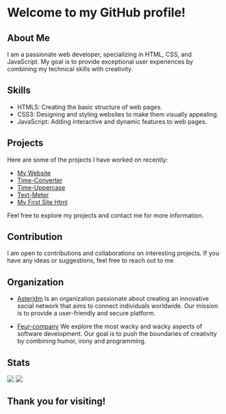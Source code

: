 # Welcome to my GitHub profile!

## About Me

I am a passionate web developer, specializing in HTML, CSS, and JavaScript. My goal is to provide exceptional user experiences by combining my technical skills with creativity.

## Skills

- HTML5: Creating the basic structure of web pages.
- CSS3: Designing and styling websites to make them visually appealing.
- JavaScript: Adding interactive and dynamic features to web pages.

## Projects

Here are some of the projects I have worked on recently:

- [My Website](https://rmbi.ch/vital/)
- [Time-Converter](https://rmbi.ch/vital/time-converter/)
- [Time-Uppercase](https://rmbi.ch/vital/uppercase-converter/)
- [Text-Meter](https://rmbi.ch/vital/text-meter/)
- [My First Site Html](https://rmbi.ch/vital/mfsh/)

Feel free to explore my projects and contact me for more information.

## Contribution

I am open to contributions and collaborations on interesting projects. If you have any ideas or suggestions, feel free to reach out to me.

## Organization

- [Asterjdm](https://github.com/asterjdm) Is an organization passionate about creating an innovative social network that aims to connect individuals worldwide. Our mission is to provide a user-friendly and secure platform.

- [Feur-company](https://github.com/Feur-company) We explore the most wacky and wacky aspects of software development. Our goal is to push the boundaries of creativity by combining humor, irony and programming.

## Stats
[![](http://github-profile-summary-cards.vercel.app/api/cards/repos-per-language?username=Vital-Vuillaume&theme=dracula)](https://github.com/Vital-Vuillaume)
 [![](http://github-profile-summary-cards.vercel.app/api/cards/most-commit-language?username=Vital-Vuillaume&theme=dracula)](https://github.com/Vital-Vuillaume)

## Thank you for visiting!
